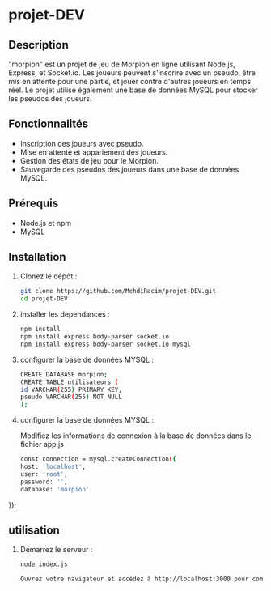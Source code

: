 # projet-DEV

## Description
"morpion" est un projet de jeu de Morpion en ligne utilisant Node.js, Express, et Socket.io. Les joueurs peuvent s'inscrire avec un pseudo, être mis en attente pour une partie, et jouer contre d'autres joueurs en temps réel. Le projet utilise également une base de données MySQL pour stocker les pseudos des joueurs.

## Fonctionnalités
- Inscription des joueurs avec pseudo.
- Mise en attente et appariement des joueurs.
- Gestion des états de jeu pour le Morpion.
- Sauvegarde des pseudos des joueurs dans une base de données MySQL.

## Prérequis
- Node.js et npm
- MySQL

## Installation

1. Clonez le dépôt :
   ```bash
   git clone https://github.com/MehdiRacim/projet-DEV.git
   cd projet-DEV

2. installer les dependances :
     ```bash
    npm install
    npm install express body-parser socket.io 
    npm install express body-parser socket.io mysql

3. configurer la base de données MYSQL :
     ```bash
    CREATE DATABASE morpion;
    CREATE TABLE utilisateurs (
    id VARCHAR(255) PRIMARY KEY,
    pseudo VARCHAR(255) NOT NULL
    );

3. configurer la base de données MYSQL :

    Modifiez les informations de connexion à la base de données dans le fichier app.js
     ```bash
    const connection = mysql.createConnection({
    host: 'localhost',
    user: 'root',
    password: '',
    database: 'morpion'
});

## utilisation

1. Démarrez le serveur :
    ```bash
    node index.js

    Ouvrez votre navigateur et accédez à http://localhost:3000 pour commencer à jouer.







